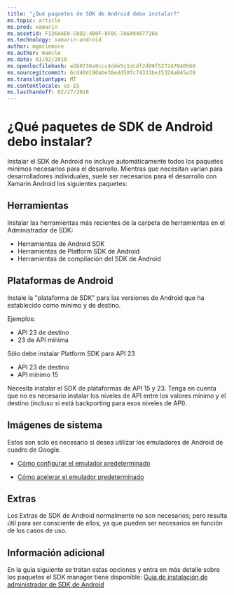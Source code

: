 ```yaml
---
title: "¿Qué paquetes de SDK de Android debo instalar?"
ms.topic: article
ms.prod: xamarin
ms.assetid: F136AAE0-C6D2-4B0F-8F8C-7A6A94877266
ms.technology: xamarin-android
author: mgmclemore
ms.author: mamcle
ms.date: 01/02/2018
ms.openlocfilehash: e2b0736a9ccc4dde5c1dcdf2d99f527247040560
ms.sourcegitcommit: 6cd40d190abe38edd50fc74331be15324a845a28
ms.translationtype: MT
ms.contentlocale: es-ES
ms.lasthandoff: 02/27/2018
---
```

# <a name="which-android-sdk-packages-should-i-install"></a>¿Qué paquetes de SDK de Android debo instalar?

Instalar el SDK de Android no incluye automáticamente todos los paquetes mínimos necesarios para el desarrollo. Mientras que necesitan varían para desarrolladores individuales, suele ser necesarios para el desarrollo con Xamarin.Android los siguientes paquetes:

## <a name="tools"></a>Herramientas

Instalar las herramientas más recientes de la carpeta de herramientas en el Administrador de SDK:

- Herramientas de Android SDK
- Herramientas de Platform SDK de Android
- Herramientas de compilación del SDK de Android

## <a name="android-platforms"></a>Plataformas de Android

Instale la "plataforma de SDK" para las versiones de Android que ha establecido como mínimo y de destino. 

Ejemplos:

- API 23 de destino
- 23 de API mínima

Sólo debe instalar Platform SDK para API 23

- API 23 de destino
- API mínimo 15

Necesita instalar el SDK de plataformas de API 15 y 23. Tenga en cuenta que no es necesario instalar los niveles de API entre los valores mínimo y el destino (incluso si está backporting para esos niveles de API).

## <a name="system-images"></a>Imágenes de sistema
Estos son solo es necesario si desea utilizar los emuladores de Android de cuadro de Google. 

- [Cómo configurar el emulador predeterminado](~/android/get-started/installation/android-emulator/index.md)

- [Cómo acelerar el emulador predeterminado](~/android/get-started/installation/android-emulator/index.md)

## <a name="extras"></a>Extras
Los Extras de SDK de Android normalmente no son necesarios; pero resulta útil para ser consciente de ellos, ya que pueden ser necesarios en función de los casos de uso.

## <a name="further-reading"></a>Información adicional
En la guía siguiente se tratan estas opciones y entra en más detalle sobre los paquetes el SDK manager tiene disponible: [Guía de instalación de administrador de SDK de Android](http://www.themethodology.net/2015/02/android-sdk-manager-setup-for.html?m=1)

